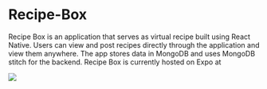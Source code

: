 # Recipe-Box
Recipe Box is an application that serves as virtual recipe built using React Native. Users can view and post recipes directly through the application and view them anywhere. The app stores data in MongoDB and uses MongoDB stitch for the backend. 
Recipe Box is currently hosted on Expo at 

![](walkthrough.gif)





